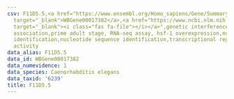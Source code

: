```yaml
---
csv: F11D5.5,<a href="https://www.ensembl.org/Homo_sapiens/Gene/Summary?db=core;g=WBGene00017382"
  target="_blank">WBGene00017382</a>,<a href="https://www.ncbi.nlm.nih.gov/pubmed/30894454"
  target="_blank"><i class="fas fa-file"></i></a>",genetic interference,functional
  association,prime adult stage, RNA-seq assay, hsf-1 overexpression,nucleotide sequence
  identification,nucleotide sequence identification,transcriptional regulation,up-regulates
  activity
data_alias: F11D5.5
data_id: WBGene00017382
data_numevidence: 1
data_species: Caenorhabditis elegans
data_taxid: '6239'
title: F11D5.5
---
```

